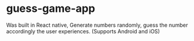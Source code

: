 # guess-game-app
Was built in React native, Generate numbers randomly, guess the number accordingly the user experiences. (Supports Android and iOS)
